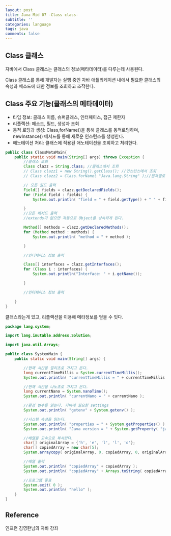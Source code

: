 ```yaml
---
layout: post
title: Java Mid 07 -Class class-
subtitle: ''
categories: language
tags: java
comments: false
---
```


## Class 클래스

자바에서 Class 클래스는 클래스의 정보(메타데이터)를 다루는데 사용된다.

Class 클래스를 통해 개발자는 실행 중인 자바 애플리케이션 내에서 필요한 클래스의 속성과 메소드에 대한 정보를 조회하고 조작한다.

## Class 주요 기능(클래스의 메타데이터)

- 타입 정보: 클래스 이름, 슈퍼클래스, 인터페이스, 접근 제한자
- 리플랙션: 메소드, 필드, 생성자 조회
- 동적 로딩과 생성: Class,forName()을 통해 클래스를 동적로딩하며, newInstance() 메서드를 통해 새로운 인스턴스를 생성한다.
- 애노테이션 처리: 클래스에 적용된 애노테이션을 조회하고 처리한다.



```java
public class ClassMetaMain{
    public static void main(String[] args) throws Exception {
        //클래스 조회
        Class clazz = String.class; //클래스에서 조회
        // Class clazz1 = new String().getClass(); //인스턴스에서 조회
        // Class clazz2 = Class.forName( "Java.lang.String" );//문자열로 조회

        // 모든 필드 출력
        Field[] fields = clazz.getDeclaredFields();
        for (Field field : fields) {
            System.out.println( "field = " + field.getType() + " " + field.getName() );

        }
        //모든 메서드 출력
        //extends가 없으면 자동으로 Object를 상속하게 된다.

        Method[] methods = clazz.getDeclaredMethods();
        for (Method method : methods) {
            System.out.println( "method = " + method );

        }

        //인터페이스 정보 출력

        Class[] interfaces = clazz.getInterfaces();
        for (Class i : interfaces) {
            System.out.println("Interface: " + i.getName());

        }

        //인터페이스 정보 출력

    }
}
```

클래스라는게 있고, 리플랙션을 이용해 메타정보를 얻을 수 잇다.

```java
package lang.system;

import lang.imutable.address.Solution;

import java.util.Arrays;

public class SystemMain {
    public static void main(String[] args) {

        //현재 시간을 밀리초로 가지고 온다.
        long currentTimeMillis = System.currentTimeMillis();
        System.out.println( "currentTimeMillis = " + currentTimeMillis );

        //현재 시간을 나노초로 가지고 온다.
        long currentNano = System.nanoTime();
        System.out.println( "currentNano = " + currentNano );

        //환경 변수를 읽는다. 자바에 필요한 settings
        System.out.println( "getenv" + System.getenv() );

        //시스템 속성을 읽는다.
        System.out.println( "properties = " + System.getProperties() );
        System.out.println( "Java version = " + System.getProperty( "java.version" ) );

        //배열을 고속으로 복사한다.
        char[] originalArray = {'h', 'e', 'l', 'l', 'o'};
        char[] copiedArray = new char[5];
        System.arraycopy( originalArray, 0, copiedArray, 0, originalArray.length );

        //배열 출력
        System.out.println( "copiedArray" + copiedArray );
        System.out.println( "copiedArray" + Arrays.toString( copiedArray ) );

        //프로그램 종료
        System.exit( 0 );
        System.out.println( "hello" );
    }
}

```

## Reference

인프런 김영한님의 자바 강좌